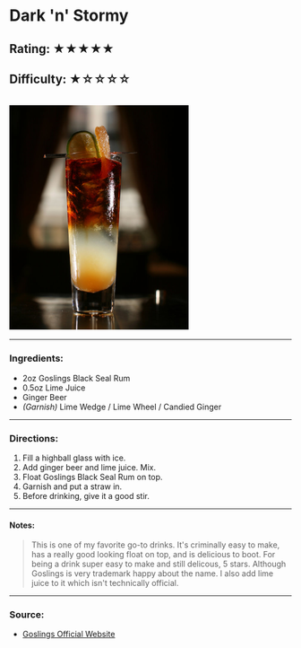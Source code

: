 # Dark 'n' Stormy

## Rating: ★★★★★
## Difficulty: ★☆☆☆☆

<br>

<img src="../Images/Dark-n-Stormy-articleLarge.jpg" alt="" height="400">

<br>

---

### Ingredients:

* 2oz Goslings Black Seal Rum
* 0.5oz Lime Juice
* Ginger Beer
* *(Garnish)* Lime Wedge / Lime Wheel / Candied Ginger

---

### Directions:
1. Fill a highball glass with ice.
2. Add ginger beer and lime juice. Mix.
3. Float Goslings Black Seal Rum on top.
4. Garnish and put a straw in.
5. Before drinking, give it a good stir.
---

#### Notes:
> This is one of my favorite go-to drinks. It's criminally easy to make, has a really good looking float on top, and is delicious to boot. For being a drink super easy to make and still delicous, 5 stars. Although Goslings is very trademark happy about the name. I also add lime juice to it which isn't technically official.

---

### Source:
* [Goslings Official Website](https://www.goslingsrum.com/darknstormy/)
